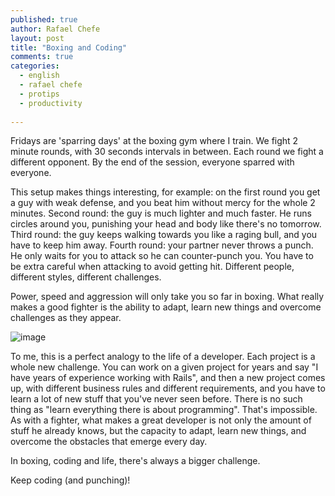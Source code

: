 ```yaml
---
published: true
author: Rafael Chefe
layout: post
title: "Boxing and Coding"
comments: true
categories:
  - english
  - rafael chefe
  - protips
  - productivity
  
---
```

Fridays are 'sparring days' at the boxing gym where I train. We fight 2 minute rounds, with 30 seconds intervals in between. Each round we fight a different opponent. By the end of the session, everyone sparred with everyone.

<!--more-->

This setup makes things interesting, for example: on the first round you get a guy with weak defense, and you beat him without mercy for the whole 2 minutes. Second round: the guy is much lighter and much faster. He runs circles around you, punishing your head and body like there's no tomorrow. Third round: the guy keeps walking towards you like a raging bull, and you have to keep him away. Fourth round: your partner never throws a punch. He only waits for you to attack so he can counter-punch you. You have to be extra careful when attacking to avoid getting hit. Different people, different styles, different challenges.

Power, speed and aggression will only take you so far in boxing. What really makes a good fighter is the ability to adapt, learn new things and overcome challenges as they appear.

![image](/blog/images/posts/2014-01-22/boxing.jpg)

To me, this is a perfect analogy to the life of a developer. Each project is a whole new challenge. You can work on a given project for years and say "I have years of experience working with Rails", and then a new project comes up, with different business rules and different requirements, and you have to learn a lot of new stuff that you've never seen before. There is no such thing as "learn everything there is about programming". That's impossible. As with a fighter, what makes a great developer is not only the amount of stuff he already knows, but the capacity to adapt, learn new things, and overcome the obstacles that emerge every day.

In boxing, coding and life, there's always a bigger challenge.

Keep coding (and punching)!